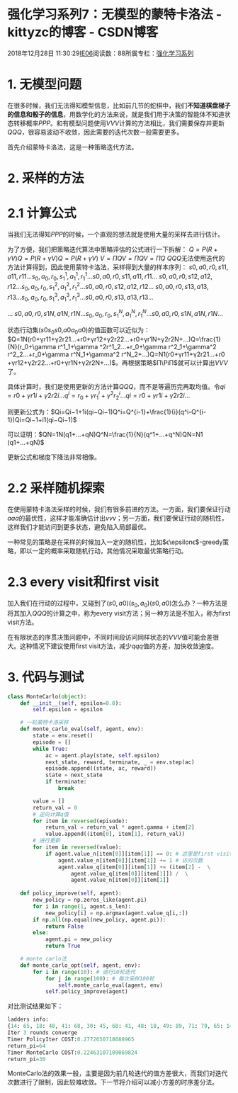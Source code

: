 # 强化学习系列7：无模型的蒙特卡洛法 - kittyzc的博客 - CSDN博客
2018年12月28日 11:30:29[IE06](https://me.csdn.net/kittyzc)阅读数：88所属专栏：[强化学习系列](https://blog.csdn.net/column/details/33845.html)
# 1. 无模型问题

在很多时候，我们无法得知模型信息，比如前几节的蛇棋中，我们**不知道棋盘梯子的信息和骰子的信息**，用数学化的方法来说，就是我们用于决策的智能体不知道状态转移概率$PPP$。和有模型问题使用$VVV$计算的方法相比，我们需要保存并更新$QQQ$，很容易波动不收敛，因此需要的迭代次数一般需要更多。

首先介绍蒙特卡洛法，这是一种策略迭代方法。

# 2. 采样的方法

# 2.1 计算公式

当我们无法得知$PPP$的时候，一个直观的想法就是使用大量的采样去进行估计。

为了方便，我们把策略迭代算法中策略评估的公式进行一下拆解：
$Q=P(R+γV)Q=P(R+\gamma V)Q=P(R+γV)$
$V=ΠQV=\Pi QV=ΠQ$
$QQQ$无法使用迭代的方法计算得到，因此使用蒙特卡洛法，采样得到大量的样本序列：
$s0,a0,r0,s11,a11,r11...{s_0,a_0,r_0,s^1_1,a^1_1,r^1_1...}s0​,a0​,r0​,s11​,a11​,r11​...$
$s0,a0,r0,s12,a12,r12...{s_0,a_0,r_0,s^2_1,a^2_1,r^2_1...}s0​,a0​,r0​,s12​,a12​,r12​...$
$s0,a0,r0,s13,a13,r13...{s_0,a_0,r_0,s^3_1,a^3_1,r^3_1...}s0​,a0​,r0​,s13​,a13​,r13​...$

…
$s0,a0,r0,s1N,a1N,r1N...{s_0,a_0,r_0,s^N_1,a^N_1,r^N_1...}s0​,a0​,r0​,s1N​,a1N​,r1N​...$

状态行动集($s0s_0s0​$,$a0a_0a0​$)的值函数可以近似为：$Q=1N(r0+γr11+γ2r21...+r0+γr12+γ2r22...+r0+γr1N+γ2r2N+...)Q=\frac{1}{N}(r_0+\gamma r^1_1+\gamma ^2r^1_2...+r_0+\gamma r^2_1+\gamma^2 r^2_2...+r_0+\gamma r^N_1+\gamma^2 r^N_2+...)Q=N1​(r0​+γr11​+γ2r21​...+r0​+γr12​+γ2r22​...+r0​+γr1N​+γ2r2N​+...)$。再根据策略$Π\PiΠ$就可以计算出$VVV$了。

具体计算时，我们是使用更新的方法计算$QQQ$，而不是等遍历完再取均值。令$qi=r0+γr1i+γ2r2i...q^i = r_0+\gamma r^i_1+\gamma ^2r^i_2...qi=r0​+γr1i​+γ2r2i​...$

则更新公式为：$Qi=Qi−1+1i(qi−Qi−1)Q^i=Q^{i-1}+\frac{1}{i}(q^i-Q^{i-1})Qi=Qi−1+i1​(qi−Qi−1)$

可以证明：$QN=1N(q1+...+qN)Q^N=\frac{1}{N}(q^1+...+q^N)QN=N1​(q1+...+qN)$

更新公式和梯度下降法非常相像。
# 2.2 采样随机探索

在使用蒙特卡洛法采样的时候，我们有很多前进的方法。一方面，我们要保证行动$aaa$的最优性，这样才能准确估计出$vvv$；另一方面，我们要保证行动的随机性，这样我们才能访问到更多状态，避免陷入局部最优。

一种常见的策略是在采样的时候加入一定的随机性，比如$ϵ\epsilonϵ$-greedy策略，即以一定的概率采取随机行动，其他情况采取最优策略行动。

# 2.3 every visit和first visit

加入我们在行动的过程中，又碰到了$(s0,a0)(s_0,a_0)(s0​,a0​)$怎么办？一种方法是将其加入$QQQ$的计算之中，称为every visit方法；另一种方法是不加入，称为first visit方法。

在有限状态的序贯决策问题中，不同时间段访问同样状态的$VVV$值可能会差很大。这种情况下建议使用first visit方法，减少$qqq$值的方差，加快收敛速度。

# 3. 代码与测试

```python
class MonteCarlo(object):
    def __init__(self, epsilon=0.0):
        self.epsilon = epsilon

	# 一轮蒙特卡洛采样
    def monte_carlo_eval(self, agent, env):
        state = env.reset()
        episode = []
        while True:
            ac = agent.play(state, self.epsilon)
            next_state, reward, terminate, _ = env.step(ac)
            episode.append((state, ac, reward))
            state = next_state
            if terminate:
                break

        value = []
        return_val = 0
        # 逆向计算q值
        for item in reversed(episode):
            return_val = return_val * agent.gamma + item[2]
            value.append((item[0], item[1], return_val))
        # 进行更新
        for item in reversed(value):
        	if agent.value_n[item[0]][item[1]] == 0: # 这里是first visit方法；every visit把这句判断删除即可
	            agent.value_n[item[0]][item[1]] += 1 # 访问次数
	            agent.value_q[item[0]][item[1]] += (item[2] -  \
	                agent.value_q[item[0]][item[1]]) /  \
	                agent.value_n[item[0]][item[1]] 
       
    def policy_improve(self, agent):
        new_policy = np.zeros_like(agent.pi)
        for i in range(1, agent.s_len):
            new_policy[i] = np.argmax(agent.value_q[i,:])
        if np.all(np.equal(new_policy, agent.pi)):
            return False
        else:
            agent.pi = new_policy
            return True

    # monte carlo法
    def monte_carlo_opt(self, agent, env):
        for i in range(10): # 进行10轮迭代
            for j in range(100): # 每次采样100轮
                self.monte_carlo_eval(agent, env)
            self.policy_improve(agent)
```

对比测试结果如下：

```python
ladders info:
{14: 65, 18: 48, 41: 68, 30: 45, 68: 41, 48: 18, 49: 89, 71: 79, 65: 14, 70: 18, 73: 41, 45: 30, 89: 49, 79: 71}
Iter 3 rounds converge
Timer PolicyIter COST:0.2772650718688965
return_pi=64
Timer MonteCarlo COST:0.22463107109069824
return_pi=30
```

MonteCarlo法的效果一般，主要是因为前几轮迭代的值方差很大，而我们对迭代次数进行了限制，因此较难收敛。下一节将介绍可以减小方差的时序差分法。

